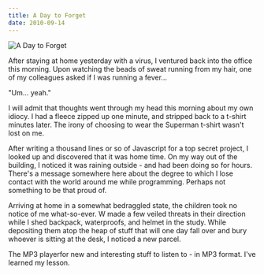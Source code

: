 ```yaml
---
title: A Day to Forget
date: 2010-09-14
---
```


![A Day to Forget](https://source.unsplash.com/0gkw_9fy0eQ/1600x900)

After staying at home yesterday with a virus, I ventured back into the office this morning. Upon watching the beads of sweat running from my hair, one of my colleagues asked if I was running a fever...

"Um... yeah."

I will admit that thoughts went through my head this morning about my own idiocy. I had a fleece zipped up one minute, and stripped back to a t-shirt minutes later. The irony of choosing to wear the Superman t-shirt wasn't lost on me.

After writing a thousand lines or so of Javascript for a top secret project, I looked up and discovered that it was home time. On my way out of the building, I noticed it was raining outside - and had been doing so for hours. There's a message somewhere here about the degree to which I lose contact with the world around me while programming. Perhaps not something to be that proud of.

Arriving at home in a somewhat bedraggled state, the children took no notice of me what-so-ever. W made a few veiled threats in their direction while I shed backpack, waterproofs, and helmet in the study. While depositing them atop the heap of stuff that will one day fall over and bury whoever is sitting at the desk, I noticed a new parcel.

The MP3 playerfor new and interesting stuff to listen to - in MP3 format. I've learned my lesson.
